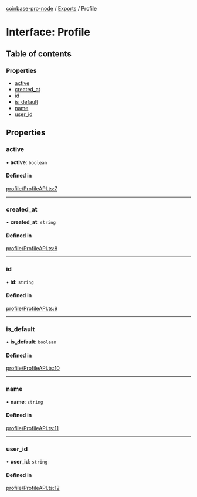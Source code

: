 [coinbase-pro-node](../README.md) / [Exports](../modules.md) / Profile

# Interface: Profile

## Table of contents

### Properties

- [active](Profile.md#active)
- [created\_at](Profile.md#created_at)
- [id](Profile.md#id)
- [is\_default](Profile.md#is_default)
- [name](Profile.md#name)
- [user\_id](Profile.md#user_id)

## Properties

### active

• **active**: `boolean`

#### Defined in

[profile/ProfileAPI.ts:7](https://github.com/bennycode/coinbase-pro-node/blob/9734468/src/profile/ProfileAPI.ts#L7)

___

### created\_at

• **created\_at**: `string`

#### Defined in

[profile/ProfileAPI.ts:8](https://github.com/bennycode/coinbase-pro-node/blob/9734468/src/profile/ProfileAPI.ts#L8)

___

### id

• **id**: `string`

#### Defined in

[profile/ProfileAPI.ts:9](https://github.com/bennycode/coinbase-pro-node/blob/9734468/src/profile/ProfileAPI.ts#L9)

___

### is\_default

• **is\_default**: `boolean`

#### Defined in

[profile/ProfileAPI.ts:10](https://github.com/bennycode/coinbase-pro-node/blob/9734468/src/profile/ProfileAPI.ts#L10)

___

### name

• **name**: `string`

#### Defined in

[profile/ProfileAPI.ts:11](https://github.com/bennycode/coinbase-pro-node/blob/9734468/src/profile/ProfileAPI.ts#L11)

___

### user\_id

• **user\_id**: `string`

#### Defined in

[profile/ProfileAPI.ts:12](https://github.com/bennycode/coinbase-pro-node/blob/9734468/src/profile/ProfileAPI.ts#L12)
